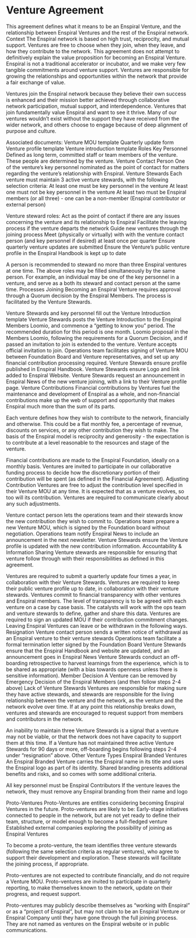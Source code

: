 # Venture Agreement


This agreement defines what it means to be an Enspiral Venture, and the relationship between Enspiral Ventures and the rest of the Enspiral network.
Context
The Enspiral network is based on high trust, reciprocity, and mutual support. Ventures are free to choose when they join, when they leave, and how they contribute to the network. This agreement does not attempt to definitively explain the value proposition for becoming an Enspiral Venture. Enspiral is not a traditional accelerator or incubator, and we make very few tangible commitments around venture support. Ventures are responsible for growing the relationships and opportunities within the network that provide a fair exchange of value. 

Ventures join the Enspiral network because they believe their own success is enhanced and their mission better achieved through collaborative network participation, mutual support, and interdependence. Ventures that join fundamentally value Enspiral and want to see it thrive. Many of our ventures wouldn’t exist without the support they have received from the wider network, and others choose to engage because of deep alignment of purpose and culture.

Associated documents:
Venture MOU template
Quarterly update form
Venture profile template
Venture introduction template
Roles
Key Personnel
Defined as long term, committed staff or team members of the venture. These people are determined by the venture.
Venture Contact Person
One of the venture’s key personnel nominated as the point of contact for matters regarding the venture’s relationship with Enspiral.
Venture Stewards
Each venture must maintain 3 active venture stewards, with the following selection criteria:
At least one must be key personnel in the venture
At least one must not be key personnel in the venture
At least two must be Enspiral members (or all three) - one can be a non-member (Enspiral contributor or external person)

Venture steward roles:
Act as the point of contact if there are any issues concerning the venture and its relationship to Enspiral
Facilitate the leaving process if the venture departs the network
Guide new ventures through the joining process
Meet (physically or virtually) with with the venture contact person (and key personnel if desired) at least once per quarter
Ensure quarterly venture updates are submitted
Ensure the Venture’s public venture profile in the Enspiral Handbook is kept up to date

A person is recommended to steward no more than three Enspiral ventures at one time. The above roles may be filled simultaneously by the same person. For example, an individual may be one of the key personnel in a venture, and serve as a both its steward and contact person at the same time.
Processes
Joining
Becoming an Enspiral Venture requires approval through a Quorum decision by the Enspiral Members. The process is facilitated by the Venture Stewards.

Venture Stewards and key personnel fill out the Venture Introduction template
Venture Stewards posts the Venture Introduction to the Enspiral Members Loomio, and commence a “getting to know you” period. The recommended duration for this period is one month. 
Loomio proposal in the Members Loomio, following the requirements for a Quorum Decision, and if passed an invitation to join is extended to the venture.
Venture accepts official invitation to join.
Operations team facilitates signing of Venture MOU between Foundation Board and Venture representatives, and set up any financial contribution processing required.
Venture Stewards ensure profile published in Enspiral Handbook.
Venture Stewards ensure Logo and link added to Enspiral Website.
Venture Stewards request an announcement in Enspiral News of the new venture joining, with a link to their Venture profile page.
Venture Contributions
Financial contributions by Ventures fuel the maintenance and development of Enspiral as a whole, and non-financial contributions make up the web of support and opportunity that makes Enspiral much more than the sum of its parts.

Each venture defines how they wish to contribute to the network, financially and otherwise. This could be a flat monthly fee, a percentage of revenue, discounts on services, or any other contribution they wish to make. The basis of the Enspiral model is reciprocity and generosity - the expectation is to contribute at a level reasonable to the resources and stage of the venture.

Financial contributions are made to the Enspiral Foundation, ideally on a monthly basis. Ventures are invited to participate in our collaborative funding process to decide how the discretionary portion of their contribution will be spent (as defined in the Financial Agreement).
Adjusting Contribution
Ventures are free to adjust the contribution level specified in their Venture MOU at any time. It is expected that as a venture evolves, so too will its contribution. Ventures are required to communicate clearly about any such adjustments.

Venture contact person lets the operations team and their stewards know the new contribution they wish to commit to.
Operations team prepare a new Venture MOU, which is signed by the Foundation board without negotiation.
Operations team notify Enspiral News to include an announcement in the next newsletter. 
Venture Stewards ensure the Venture profile is updated with the new contribution information.
Accountability & Information Sharing
Venture stewards are responsible for ensuring that venture follow through with their responsibilities as defined in this agreement.

Ventures are required to submit a quarterly update four times a year, in collaboration with their Venture Stewards.
Ventures are required to keep their public venture profile up to date, in collaboration with their venture stewards.
Ventures commit to financial transparency with other ventures and Enspiral members. The level of transparency is to be agreed with each venture on a case by case basis. The catalysts will work with the ops team and venture stewards to define, gather and share this data.
Ventures are required to sign an updated MOU if their contribution commitment changes.
Leaving
Enspiral Ventures can leave or be withdrawn in the following ways.
Resignation
Venture contact person sends a written notice of withdrawal as an Enspiral venture to their venture stewards
Operations team facilitate a formal termination letter signed by the Foundation Board
Venture Stewards ensure that the Enspiral Handbook and website are updated, and an announcement goes in Enspiral News
Venture Stewards conduct an off-boarding retrospective to harvest learnings from the experience, which is to be shared as appropriate (with a bias towards openness unless there is sensitive information). 
Member Decision
A Venture can be removed by Emergency Decision of the Enspiral Members (and then follow steps 2-4 above)
Lack of Venture Stewards
Ventures are responsible for making sure they have active stewards, and stewards are responsible for the living relationship between the venture and the network, as the venture and the network evolve over time. If at any point this relationship breaks down, ventures and stewards are encouraged to request support from members and contributors in the network.

An inability to maintain three Venture Stewards is a signal that a venture may not be viable, or that the network does not have capacity to support them at this time. If a Venture has not maintained three active Venture Stewards for 90 days or more, off-boarding begins following steps 2-4 under “resignation” above. 
Other Venture Types
Enspiral Branded Ventures
An Enspiral Branded Venture carries the Enspiral name in its title and uses the Enspiral logo as part of its identity. Shared branding presents additional benefits and risks, and so comes with some additional criteria.


All key personnel must be Enspiral Contributors
If the venture leaves the network, they must remove any Enspiral branding from their name and logo

Proto-Ventures
Proto-Ventures are entities considering becoming Enspiral Ventures in the future. Proto-ventures are likely to be:
Early-stage initiatives connected to people in the network, but are not yet ready to define their team, structure, or model enough to become a full-fledged venture
Established external companies exploring the possibility of joining as Enspiral Ventures

To become a proto-venture, the team identifies three venture stewards (following the same selection criteria as regular ventures), who agree to support their development and exploration. These stewards will facilitate the joining process, if appropriate.

Proto-ventures are not expected to contribute financially, and do not require a Venture MOU. Proto-ventures are invited to participate in quarterly reporting, to make themselves known to the network, update on their progress, and request support.

Proto-ventures may publicly describe themselves as “working with Enspiral” or as a “project of Enspiral”, but may not claim to be an Enspiral Venture or Enspiral Company until they have gone through the full joining process. They are not named as ventures on the Enspiral website or in public communications.

